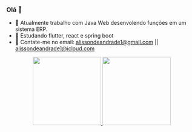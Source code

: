 ### Olá 👋

- 🔭 Atualmente trabalho com Java Web desenvolendo funções em um sistema ERP.
- 🌱 Estudando flutter, react e spring boot
- 💬 Contate-me no email: alissondeandrade1@gmail.com || alissondeandrade1@icloud.com

<div align="center">
  <a href="https://github.com/AlissonCpx">
  <img height="180em" src="https://github-readme-stats.vercel.app/api?username=AlissonCpx&show_icons=true&theme=dark&include_all_commits=true&count_private=true"/>
  <img height="180em" src="https://github-readme-stats.vercel.app/api/top-langs/?username=AlissonCpx&layout=compact&langs_count=7&theme=dark"/>
</div>
